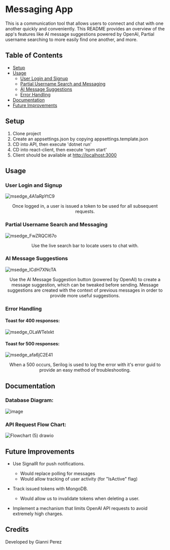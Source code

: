 # Messaging App

This is a communication tool that allows users to connect and chat with one another quickly and conveniently. This README provides an overview of the app's features like AI message suggestions powered by OpenAI, Partial username searching to more easily find one another, and more.

## Table of Contents

- [Setup](#setup)
- [Usage](#usage)
    - [User Login and Signup](#user-login-and-signup)
    - [Partial Username Search and Messaging](#partial-username-search-and-messaging)
    - [AI Message Suggestions](#ai-message-suggestions)
    - [Error Handling](#error-handling)
- [Documentation](#documentation)
- [Future Improvements](#future-improvements)

## Setup
1. Clone project
2. Create an appsettings.json by copying appsettings.template.json
3. CD into API, then execute 'dotnet run'
4. CD into react-client, then execute 'npm start'
5. Client should be available at [http://localhost:3000](http://localhost:3000)

## Usage

### User Login and Signup
![msedge_4A1aRpYtC9](https://github.com/giannimperez/MessagingApp/assets/36053371/ee597112-71e5-42a0-b7ee-4b7e632e9e37)
<p align="center">Once logged in, a user is issued a token to be used for all subsequent requests.</p>

### Partial Username Search and Messaging
![msedge_FwZRQCI67o](https://github.com/giannimperez/MessagingApp/assets/36053371/e6870dfc-ece6-4845-bbc9-ece7b711a489)
<p align="center">Use the live search bar to locate users to chat with.</p>

### AI Message Suggestions
![msedge_lCdH7XNcTA](https://github.com/giannimperez/MessagingApp/assets/36053371/866bc01b-f7d5-4485-83de-f9b5f0d453a4)
<p align="center">Use the AI Message Suggestion button (powered by OpenAI) to create a message suggestion, which can be tweaked before sending. Message suggestions are created with the context of previous messages in order to provide more useful suggestions.</p>

### Error Handling
#### Toast for 400 responses:
![msedge_OLaWTelxkt](https://github.com/giannimperez/MessagingApp/assets/36053371/74b7db7f-0455-41b5-94f5-0353c729e4f6)

#### Toast for 500 responses:
![msedge_afa6jC2E41](https://github.com/giannimperez/MessagingApp/assets/36053371/fa2d024c-208b-46ff-a928-09b02c7f2fa3)
<p align="center">When a 500 occurs, Serilog is used to log the error with it's error guid to provide an easy method of troubleshooting.</p>

## Documentation
### Database Diagram:
![image](https://github.com/giannimperez/MessagingApp/assets/36053371/9fe4488f-6d20-4bbf-8092-c3a3cacd3ec4)

### API Request Flow Chart:
![Flowchart (5) drawio](https://github.com/giannimperez/MessagingApp/assets/36053371/22d19889-039e-426c-8cb5-c67a6e7526dc)

## Future Improvements

* Use SignalR for push notifications.
    * Would replace polling for messages
    * Would allow tracking of user activity (for "IsActive" flag)

* Track issued tokens with MongoDB.
    *  Would allow us to invalidate tokens when deleting a user.

* Implement a mechanism that limits OpenAI API requests to avoid extremely high charges.

## Credits
Developed by Gianni Perez
